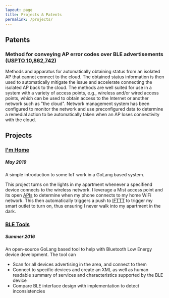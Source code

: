 ```yaml
---
layout: page
title: Projects & Patents
permalink: /projects/
---
```


## Patents
### Method for conveying AP error codes over BLE advertisements ([USPTO 10,862,742](https://uspto.report/patent/grant/10862742))
Methods and apparatus for automatically obtaining status from an isolated AP that cannot connect to the cloud.
The obtained status information is then used to automatically mitigate the issue and accelerate connecting the
isolated AP back to the cloud. The methods are well suited for use in a system with a variety of access points,
e.g., wireless and/or wired access points, which can be used to obtain access to the Internet or another network
such as "the cloud". Network management system has been configured to monitor the network and use preconfigured
data to determine a remedial action to be automatically taken when an AP loses connectivity with the cloud.

## Projects
### [I'm Home](https://github.com/gurpreetz/imhome)
##### May 2019
A simple introduction to some IoT work in a GoLang based system. 

This project turns on the lights in my apartment whenever a specifiend device connects to the wireless network. 
I leverage a Mist access point and its open [APIs](https://api-class.mist.com/) to determine when my phone connects to 
my home WiFi network. This then automatically triggers a push to [IFTTT](https://ifttt.com/) to trigger my 
smart outlet to turn on, thus ensuring I never walk into my apartment in the dark. 


### [BLE Tools](https://github.com/gurpreetz/ble-tools)
##### Summer 2016
An open-source GoLang based tool to help with Bluetooth Low Energy device development. The tool can
  * Scan for all devices advertising in the area, and connect to them
  * Connect to specific devices and create an XML as well as human readable summary of services and characteristics supported by the BLE device
  * Compare BLE interface design with implementation to detect inconsistencies
